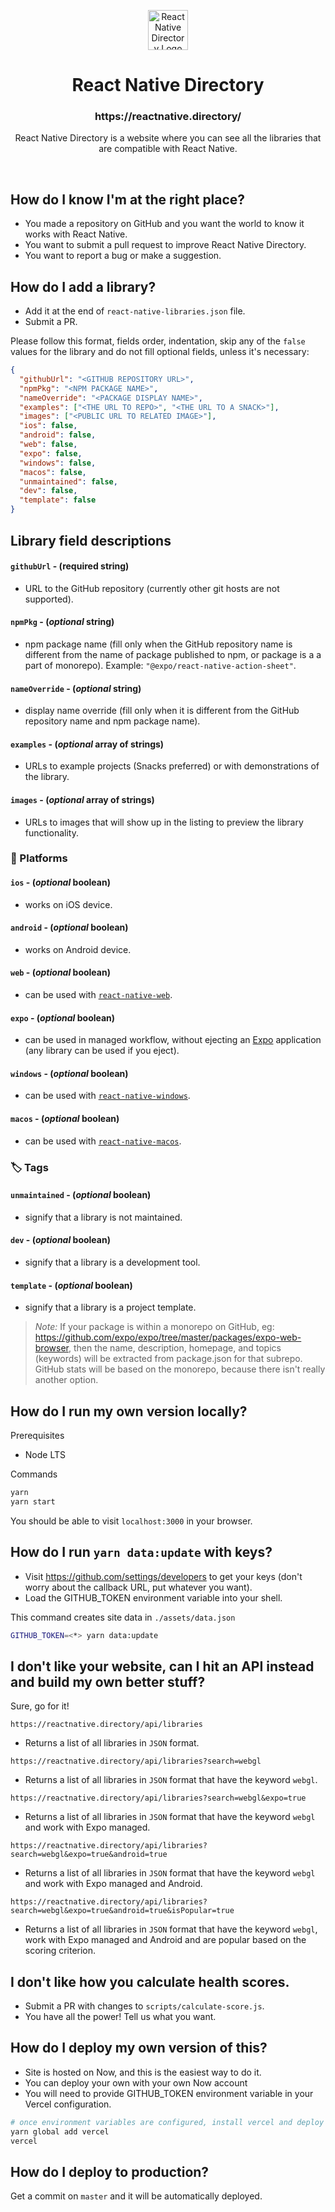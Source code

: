 <p align="center"><img alt="React Native Directory Logo" height="64" src="./assets/logo.png" /></p>
<h1 align="center">React Native Directory</h1>
<h3 align="center"> https://reactnative.directory/ </h3>
<p align="center">React Native Directory is a website where you can see all the libraries that are compatible with React Native.</p>
<br/>

## How do I know I'm at the right place?

- You made a repository on GitHub and you want the world to know it works with React Native.
- You want to submit a pull request to improve React Native Directory.
- You want to report a bug or make a suggestion.

## How do I add a library?

- Add it at the end of `react-native-libraries.json` file.
- Submit a PR.

Please follow this format, fields order, indentation, skip any of the `false` values for the library and do not fill optional fields, unless it's necessary:

```json
{
  "githubUrl": "<GITHUB REPOSITORY URL>",
  "npmPkg": "<NPM PACKAGE NAME>",
  "nameOverride": "<PACKAGE DISPLAY NAME>",
  "examples": ["<THE URL TO REPO>", "<THE URL TO A SNACK>"],
  "images": ["<PUBLIC URL TO RELATED IMAGE>"],
  "ios": false,
  "android": false,
  "web": false,
  "expo": false,
  "windows": false,
  "macos": false,
  "unmaintained": false,
  "dev": false,
  "template": false
}
```

## Library field descriptions

#### `githubUrl` - (**required** string)
- URL to the GitHub repository (currently other git hosts are not supported).
#### `npmPkg` - (_optional_ string)
- npm package name (fill only when the GitHub repository name is different from the name of package published to npm, or package is a a part of monorepo). Example: `"@expo/react-native-action-sheet"`.
#### `nameOverride` - (_optional_ string)
- display name override (fill only when it is different from the GitHub repository name and npm package name).
#### `examples` - (_optional_ array of strings)
- URLs to example projects (Snacks preferred) or with demonstrations of the library.
#### `images` - (_optional_ array of strings)
- URLs to images that will show up in the listing to preview the library functionality.

### 📱 Platforms

#### `ios` - (_optional_ boolean)
- works on iOS device.
#### `android` - (_optional_ boolean)
- works on Android device.
#### `web` - (_optional_ boolean)
- can be used with [`react-native-web`](https://github.com/necolas/react-native-web).
#### `expo` - (_optional_ boolean)
- can be used in managed workflow, without ejecting an [Expo](https://github.com/expo/expo) application (any library can be used if you eject).
#### `windows` - (_optional_ boolean)
- can be used with [`react-native-windows`](https://github.com/microsoft/react-native-windows).
#### `macos` - (_optional_ boolean)
- can be used with [`react-native-macos`](https://github.com/microsoft/react-native-macos).

### 🏷️ Tags

#### `unmaintained` - (_optional_ boolean)
- signify that a library is not maintained.
#### `dev` - (_optional_ boolean)
- signify that a library is a development tool.
#### `template` - (_optional_ boolean)
- signify that a library is a project template.

> _Note:_ If your package is within a monorepo on GitHub, eg: https://github.com/expo/expo/tree/master/packages/expo-web-browser, then the name, description, homepage, and topics (keywords) will be extracted from package.json for that subrepo. GitHub stats will be based on the monorepo, because there isn't really another option.

## How do I run my own version locally?

Prerequisites

- Node LTS

Commands

```sh
yarn
yarn start
```

You should be able to visit `localhost:3000` in your browser.

## How do I run `yarn data:update` with keys?

- Visit https://github.com/settings/developers to get your keys (don't worry about the callback URL, put whatever you want).
- Load the GITHUB_TOKEN environment variable into your shell.

This command creates site data in `./assets/data.json`

```sh
GITHUB_TOKEN=<*> yarn data:update
```

## I don't like your website, can I hit an API instead and build my own better stuff?

Sure, go for it!

`https://reactnative.directory/api/libraries`

- Returns a list of all libraries in `JSON` format.

`https://reactnative.directory/api/libraries?search=webgl`

- Returns a list of all libraries in `JSON` format that have the keyword `webgl`.

`https://reactnative.directory/api/libraries?search=webgl&expo=true`

- Returns a list of all libraries in `JSON` format that have the keyword `webgl` and work with Expo managed.

`https://reactnative.directory/api/libraries?search=webgl&expo=true&android=true`

- Returns a list of all libraries in `JSON` format that have the keyword `webgl` and work with Expo managed and Android.

`https://reactnative.directory/api/libraries?search=webgl&expo=true&android=true&isPopular=true`

- Returns a list of all libraries in `JSON` format that have the keyword `webgl`, work with Expo managed and Android and are popular based on the scoring criterion.

## I don't like how you calculate health scores.

- Submit a PR with changes to `scripts/calculate-score.js`.
- You have all the power! Tell us what you want.

## How do I deploy my own version of this?

- Site is hosted on Now, and this is the easiest way to do it.
- You can deploy your own with your own Now account
- You will need to provide GITHUB_TOKEN environment variable in your Vercel configuration.

```sh
# once environment variables are configured, install vercel and deploy
yarn global add vercel
vercel
```

## How do I deploy to production?

Get a commit on `master` and it will be automatically deployed.
